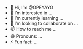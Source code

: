 - 👋 Hi, I’m @OPEYAYO
- 👀 I’m interested in ...
- 🌱 I’m currently learning ...
- 💞️ I’m looking to collaborate on ...
- 📫 How to reach me ...
- 😄 Pronouns: ...
- ⚡ Fun fact: ...

<!---
OPEYAYO/OPEYAYO is a ✨ special ✨ repository because its `README.md` (this file) appears on your GitHub profile.
You can click the Preview link to take a look at your changes.
--->

